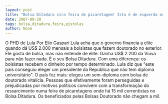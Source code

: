 ```yaml
---
layout: post
title: "Bolsa Ditadura vira feira de picaretagem! Isto é de esquerda ou de direita?"
date: 2007-08-20
tags: bolsa,ditadura,feira,pistolas
author: None
---
```

O PHD de Lula
Por Elio Gaspari
Lula acha que o governo financia a elite quando d&aacute; US$ 2.000 mensais a bolsistas que fazem doutorado no exterior. Ele gosta de bolsa, mas n&atilde;o entende de elite. Ganha US$ 2.200 da Vi&uacute;va para n&atilde;o fazer nada. &Eacute; o seu Bolsa Ditadura. Com uma diferen&ccedil;a: os bolsistas recebem o dinheiro por tempo determinado.
Lula diz que &quot;este pa&iacute;s conseguiu eleger um presidente da Rep&uacute;blica que n&atilde;o tem diploma universit&aacute;rio&quot;. 
O pa&iacute;s fez mais: elegeu um sem-diploma com bolsa de doutorado vital&iacute;cia. 
Pessoas que efetivamente foram perseguidas e prejudicadas por motivos pol&iacute;ticos convivem com a transforma&ccedil;&atilde;o do ressarcimento numa feira de picaretagens onde h&aacute; 15 mil correntistas no Bolsa Ditadura. Os beneficiados pelas Bolsas Doutorado n&atilde;o chegam a mil.

&nbsp; 